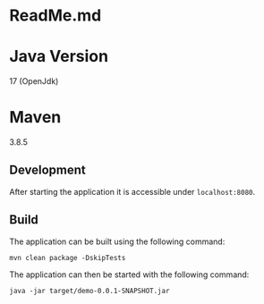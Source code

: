 # ReadMe.md

# Java Version

17 (OpenJdk)

# Maven
3.8.5

## Development

After starting the application it is accessible under `localhost:8080`.

## Build

The application can be built using the following command:

```
mvn clean package -DskipTests
```

The application can then be started with the following command:

```
java -jar target/demo-0.0.1-SNAPSHOT.jar
```
